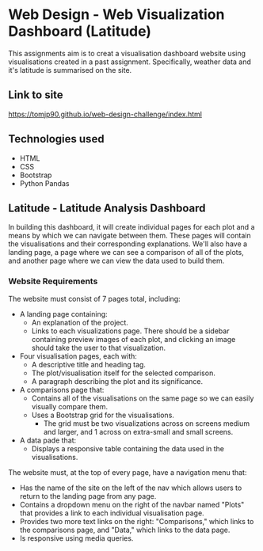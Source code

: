 # Web Design - Web Visualization Dashboard (Latitude)
This assignments aim is to creat a visualisation dashboard website using visualisations created in a past assignment. Specifically, weather data and it's latitude is summarised on the site.

## Link to site
https://tomjp90.github.io/web-design-challenge/index.html

## Technologies used
* HTML
* CSS
* Bootstrap
* Python Pandas


## Latitude - Latitude Analysis Dashboard

In building this dashboard, it will create individual pages for each plot and a means by which we can navigate between them. These pages will contain the visualisations and their corresponding explanations. We'll also have a landing page, a page where we can see a comparison of all of the plots, and another page where we can view the data used to build them.

### Website Requirements

The website must consist of 7 pages total, including:

* A landing page containing:
  * An explanation of the project.
  * Links to each visualizations page. There should be a sidebar containing preview images of each plot, and clicking an image should take the user to that visualization.
* Four visualisation pages, each with:
  * A descriptive title and heading tag.
  * The plot/visualisation itself for the selected comparison.
  * A paragraph describing the plot and its significance.
* A comparisons page that:
  * Contains all of the visualisations on the same page so we can easily visually compare them.
  * Uses a Bootstrap grid for the visualisations.
    * The grid must be two visualizations across on screens medium and larger, and 1 across on extra-small and small screens.
* A data pade that:
  * Displays a responsive table containing the data used in the visualisations.

The website must, at the top of every page, have a navigation menu that:

* Has the name of the site on the left of the nav which allows users to return to the landing page from any page.
* Contains a dropdown menu on the right of the navbar named "Plots" that provides a link to each individual visualisation page.
* Provides two more text links on the right: "Comparisons," which links to the comparisons page, and "Data," which links to the data page.
* Is responsive using media queries.
